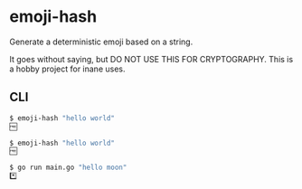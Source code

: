 # emoji-hash

Generate a deterministic emoji based on a string.

It goes without saying, but DO NOT USE THIS FOR CRYPTOGRAPHY. This is a hobby project for inane uses.

## CLI

```sh
$ emoji-hash "hello world"
🆓

$ emoji-hash "hello world"
🆓

$ go run main.go "hello moon"
*️⃣
```
